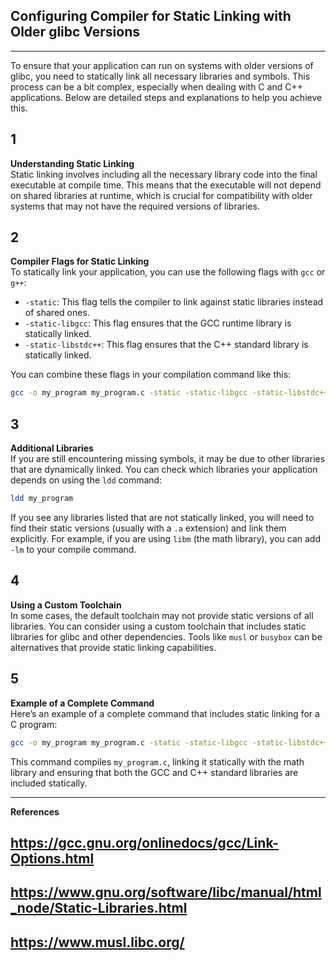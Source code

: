 ## Configuring Compiler for Static Linking with Older glibc Versions
---  
To ensure that your application can run on systems with older versions of glibc, you need to statically link all necessary libraries and symbols. This process can be a bit complex, especially when dealing with C and C++ applications. Below are detailed steps and explanations to help you achieve this.

1  
---  
**Understanding Static Linking**  
Static linking involves including all the necessary library code into the final executable at compile time. This means that the executable will not depend on shared libraries at runtime, which is crucial for compatibility with older systems that may not have the required versions of libraries.

2  
---  
**Compiler Flags for Static Linking**  
To statically link your application, you can use the following flags with `gcc` or `g++`:

- `-static`: This flag tells the compiler to link against static libraries instead of shared ones.
- `-static-libgcc`: This flag ensures that the GCC runtime library is statically linked.
- `-static-libstdc++`: This flag ensures that the C++ standard library is statically linked.

You can combine these flags in your compilation command like this:

```bash
gcc -o my_program my_program.c -static -static-libgcc -static-libstdc++
```

3  
---  
**Additional Libraries**  
If you are still encountering missing symbols, it may be due to other libraries that are dynamically linked. You can check which libraries your application depends on using the `ldd` command:

```bash
ldd my_program
```

If you see any libraries listed that are not statically linked, you will need to find their static versions (usually with a `.a` extension) and link them explicitly. For example, if you are using `libm` (the math library), you can add `-lm` to your compile command.

4  
---  
**Using a Custom Toolchain**  
In some cases, the default toolchain may not provide static versions of all libraries. You can consider using a custom toolchain that includes static libraries for glibc and other dependencies. Tools like `musl` or `busybox` can be alternatives that provide static linking capabilities.

5  
---  
**Example of a Complete Command**  
Here’s an example of a complete command that includes static linking for a C program:

```bash
gcc -o my_program my_program.c -static -static-libgcc -static-libstdc++ -lm
```

This command compiles `my_program.c`, linking it statically with the math library and ensuring that both the GCC and C++ standard libraries are included statically.

---  
**References**  
## https://gcc.gnu.org/onlinedocs/gcc/Link-Options.html  
## https://www.gnu.org/software/libc/manual/html_node/Static-Libraries.html  
## https://www.musl.libc.org/  